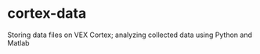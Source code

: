 cortex-data
===========

Storing data files on VEX Cortex; analyzing collected data using Python and Matlab
